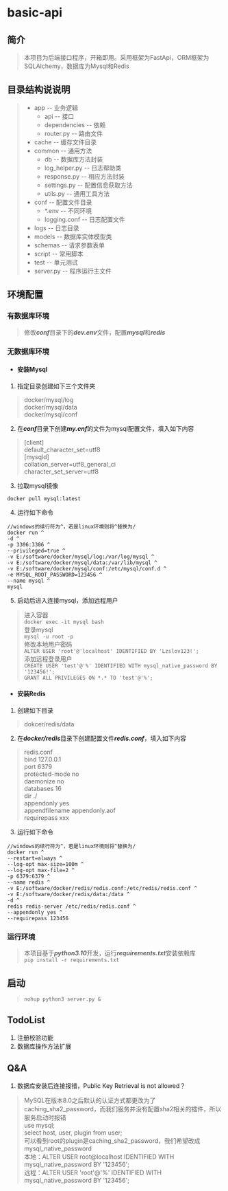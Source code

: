 # basic-api

## 简介
> 本项目为后端接口程序，开箱即用。采用框架为FastApi，ORM框架为SQLAlchemy，数据库为Mysql和Redis
## 目录结构说说明
> * app -- 业务逻辑
>   * api -- 接口
>   * dependencies -- 依赖
>   * router.py -- 路由文件
> * cache -- 缓存文件目录
> * common -- 通用方法
>   * db -- 数据库方法封装
>   * log_helper.py -- 日志帮助类
>   * response.py -- 相应方法封装
>   * settings.py -- 配置信息获取方法
>   * utils.py -- 通用工具方法
> * conf -- 配置文件目录
>   * *.env -- 不同环境
>   * logging.conf -- 日志配置文件
> * logs -- 日志目录
> * models -- 数据库实体模型类
> * schemas -- 请求参数表单
> * script -- 常用脚本
> * test -- 单元测试
> * server.py -- 程序运行主文件
## 环境配置
### 有数据库环境
> 修改***conf***目录下的***dev.env***文件，配置***mysql***和***redis***
### 无数据库环境
* #### 安装Mysql
1. 指定目录创建如下三个文件夹  
> docker/mysql/log  
> docker/mysql/data  
> docker/mysql/conf  
2. 在***conf***目录下创建***my.cnf***的文件为mysql配置文件，填入如下内容  
> [client]  
> default_character_set=utf8  
> [mysqld]  
> collation_server=utf8_general_ci  
> character_set_server=utf8
3. 拉取mysql镜像  
```
docker pull mysql:latest
```  
4. 运行如下命令
```
//windows的续行符为^，若是linux环境则将^替换为/
docker run ^
-d ^
-p 3306:3306 ^
--privileged=true ^
-v E:/software/docker/mysql/log:/var/log/mysql ^
-v E:/software/docker/mysql/data:/var/lib/mysql ^
-v E:/software/docker/mysql/conf:/etc/mysql/conf.d ^
-e MYSQL_ROOT_PASSWORD=123456 ^
--name mysql ^
mysql
```
5. 启动后进入连接mysql，添加远程用户 
> 进入容器  
> ```docker exec -it mysql bash```  
> 登录mysql  
> ```mysql -u root -p```  
> 修改本地用户密码  
> ```ALTER USER 'root'@'localhost' IDENTIFIED BY 'Lzslov123!';```  
> 添加远程登录用户  
> ```CREATE USER 'test'@'%' IDENTIFIED WITH mysql_native_password BY '123456!';```  
> ```GRANT ALL PRIVILEGES ON *.* TO 'test'@'%';```

* #### 安装Redis
1. 创建如下目录  
> dokcer/redis/data
2. 在***docker/redis***目录下创建配置文件***redis.conf***，填入如下内容  
> redis.conf  
> bind 127.0.0.1  
> port 6379  
> protected-mode no  
> daemonize no  
> databases 16  
> dir  ./  
> appendonly yes  
> appendfilename appendonly.aof  
> requirepass xxx  
3. 运行如下命令
```
//windows的续行符为^，若是linux环境则将^替换为/
docker run ^
--restart=always ^
--log-opt max-size=100m ^
--log-opt max-file=2 ^
-p 6379:6379 ^
--name redis ^
-v E:/software/docker/redis/redis.conf:/etc/redis/redis.conf ^
-v E:/software/docker/redis/data:/data ^
-d ^
redis redis-server /etc/redis/redis.conf ^
--appendonly yes ^
--requirepass 123456
```
### 运行环境
> 本项目基于***python3.10***开发，运行***requirements.txt***安装依赖库  
> ``` pip install -r requirements.txt ```
## 启动
> ``` nohup python3 server.py & ```
## TodoList
1. 注册校验功能
2. 数据库操作方法扩展
## Q&A
1. 数据库安装后连接报错，Public Key Retrieval is not allowed？
> MySQL在版本8.0之后默认的认证方式都更改为了caching_sha2_password，而我们服务并没有配置sha2相关的插件，所以服务启动时报错  
> use mysql;  
> select host, user, plugin from user;  
> 可以看到root的plugin是caching_sha2_password，我们希望改成mysql_native_password  
> 本地：ALTER USER root@localhost IDENTIFIED WITH mysql_native_password BY '123456';  
> 远程：ALTER USER 'root'@'%' IDENTIFIED WITH mysql_native_password BY '123456';  
